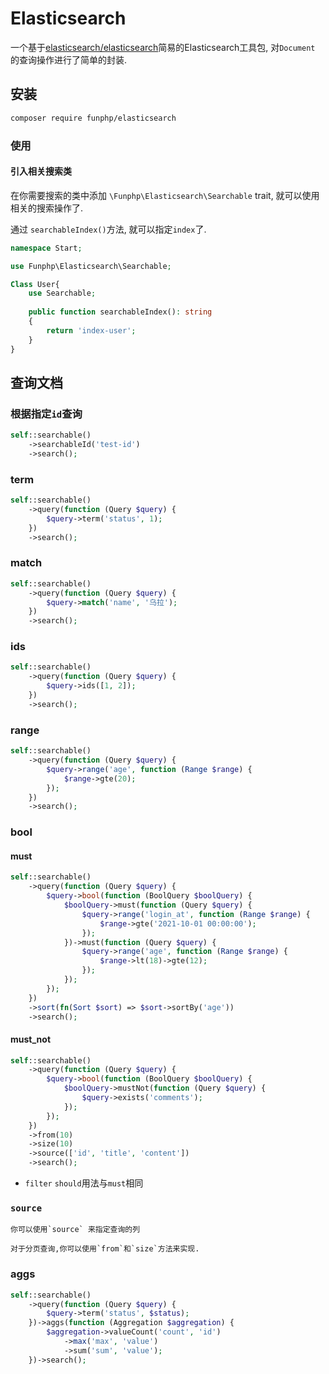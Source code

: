 # Elasticsearch

一个基于[elasticsearch/elasticsearch](https://github.com/elastic/elasticsearch-php)简易的Elasticsearch工具包, 对`Document`
的查询操作进行了简单的封装.

## 安装

```bash
composer require funphp/elasticsearch
```

### 使用

#### 引入相关搜索类

在你需要搜索的类中添加 `\Funphp\Elasticsearch\Searchable` trait, 就可以使用相关的搜索操作了.

通过 `searchableIndex()`方法, 就可以指定`index`了.

```php
namespace Start;

use Funphp\Elasticsearch\Searchable;

Class User{
    use Searchable;
    
    public function searchableIndex(): string
    {
        return 'index-user';
    }
}

```

## 查询文档

### 根据指定`id`查询

```php
self::searchable()
    ->searchableId('test-id')
    ->search();
```

### term

```php
self::searchable()
    ->query(function (Query $query) {
        $query->term('status', 1);
    })
    ->search();
```

### match

```php
self::searchable()
    ->query(function (Query $query) {
        $query->match('name', '乌拉');
    })
    ->search();
```

### ids

```php
self::searchable()
    ->query(function (Query $query) {
        $query->ids([1, 2]);
    })
    ->search();
```

### range

```php
self::searchable()
    ->query(function (Query $query) {
        $query->range('age', function (Range $range) {
            $range->gte(20);
        });
    })
    ->search();
```

### bool

#### must

```php
self::searchable()
    ->query(function (Query $query) {
        $query->bool(function (BoolQuery $boolQuery) {
            $boolQuery->must(function (Query $query) {
                $query->range('login_at', function (Range $range) {
                    $range->gte('2021-10-01 00:00:00');
                });
            })->must(function (Query $query) {
                $query->range('age', function (Range $range) {
                    $range->lt(18)->gte(12);
                });
            });
        });
    })
    ->sort(fn(Sort $sort) => $sort->sortBy('age'))
    ->search();
```

#### must_not

```php
self::searchable()
    ->query(function (Query $query) {
        $query->bool(function (BoolQuery $boolQuery) {
            $boolQuery->mustNot(function (Query $query) {
                $query->exists('comments');
            });
        });
    })
    ->from(10)
    ->size(10)
    ->source(['id', 'title', 'content'])
    ->search();
```

- `filter` `should`用法与`must`相同

### `source`

    你可以使用`source` 来指定查询的列

    对于分页查询,你可以使用`from`和`size`方法来实现.

### aggs

```php
self::searchable()
    ->query(function (Query $query) {
        $query->term('status', $status);
    })->aggs(function (Aggregation $aggregation) {
        $aggregation->valueCount('count', 'id')
            ->max('max', 'value')
            ->sum('sum', 'value');
    })->search();
```


